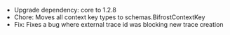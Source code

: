 <!-- The pattern we follow here is to keep the changelog for the latest version -->
<!-- Old changelogs are automatically attached to the GitHub releases -->

- Upgrade dependency: core to 1.2.8
- Chore: Moves all context key types to schemas.BifrostContextKey
- Fix: Fixes a bug where external trace id was blocking new trace creation

